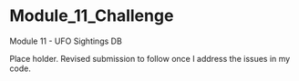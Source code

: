 # Module_11_Challenge
Module 11 - UFO Sightings DB

Place holder.  Revised submission to follow once I address the issues in my code.
